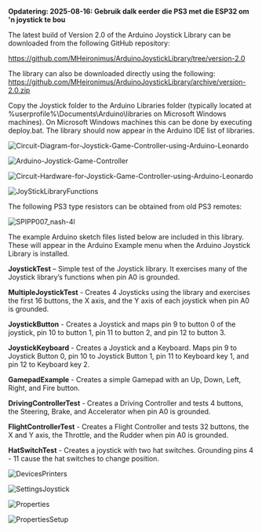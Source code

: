 **Opdatering:  2025-08-16:  Gebruik dalk eerder die PS3 met die ESP32 om 'n joystick te bou**



The latest build of Version 2.0 of the Arduino Joystick Library can be downloaded from the following GitHub repository:

https://github.com/MHeironimus/ArduinoJoystickLibrary/tree/version-2.0

The library can also be downloaded directly using the following: https://github.com/MHeironimus/ArduinoJoystickLibrary/archive/version-2.0.zip

Copy the Joystick folder to the Arduino Libraries folder (typically located at %userprofile%\Documents\Arduino\libraries on Microsoft Windows machines). On Microsoft Windows machines this can be done by executing deploy.bat. The library should now appear in the Arduino IDE list of libraries.

![Circuit-Diagram-for-Joystick-Game-Controller-using-Arduino-Leonardo](Prente\Circuit-Diagram-for-Joystick-Game-Controller-using-Arduino-Leonardo.png)

![Arduino-Joystick-Game-Controller](Prente\Arduino-Joystick-Game-Controller.png)



![Circuit-Hardware-for-Joystick-Game-Controller-using-Arduino-Leonardo](Prente\Circuit-Hardware-for-Joystick-Game-Controller-using-Arduino-Leonardo.jpg)

![JoyStickLibraryFunctions](Prente\JoyStickLibraryFunctions.png)

The following PS3 type resistors can be obtained from old PS3 remotes:

![SPIPP007_nash-4l](Prente\SPIPP007_nash-4l.jpg)



The example Arduino sketch files listed below are included in this library. These will appear in the Arduino Example menu when the Arduino Joystick Library is installed.

**JoystickTest** – Simple test of the Joystick library. It exercises many of the Joystick library’s functions when pin A0 is grounded.

**MultipleJoystickTest** - Creates 4 Joysticks using the library and exercises the first 16 buttons, the X axis, and the Y axis of each joystick when pin A0 is grounded.

**JoystickButton** - Creates a Joystick and maps pin 9 to button 0 of the joystick, pin 10 to button 1, pin 11 to button 2, and pin 12 to button 3.

**JoystickKeyboard** - Creates a Joystick and a Keyboard. Maps pin 9 to Joystick Button 0, pin 10 to Joystick Button 1, pin 11 to Keyboard key 1, and pin 12 to Keyboard key 2.

**GamepadExample** - Creates a simple Gamepad with an Up, Down, Left, Right, and Fire button.

**DrivingControllerTest** - Creates a Driving Controller and tests 4 buttons, the Steering, Brake, and Accelerator when pin A0 is grounded.

**FlightControllerTest** - Creates a Flight Controller and tests 32 buttons, the X and Y axis, the Throttle, and the Rudder when pin A0 is grounded.

**HatSwitchTest** - Creates a joystick with two hat switches. Grounding pins 4 - 11 cause the hat switches to change position.

![DevicesPrinters](Prente\DevicesPrinters.png)

![SettingsJoystick](Prente\SettingsJoystick.png)

![Properties](Prente\Properties.png)



![PropertiesSetup](Prente\PropertiesSetup.png)









